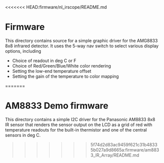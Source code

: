 <<<<<<< HEAD:firmware/nl_irscope/README.md
# Firmware
This directory contains source for a simple graphic driver for the AMG8833
8x8 infrared detector. It uses the 5-way nav switch to select various display
options, including

* Choice of readout in deg C or F
* Choice of Red/Green/Blue/White color rendering
* Setting the low-end temperature offset
* Setting the gain of the temperature to color mapping

=======
# AM8833 Demo firmware
This directory contains a simple I2C driver for the Panasonic AM8833 8x8 IR sensor
that renders the sensor output on the LCD as a grid of red with temperature
readouts for the built-in thermistor and one of the central sensors in deg C.
>>>>>>> 5f74d2d83ac9459f621c31b48335b027a9d8665a:firmware/am8833_IR_Array/README.md
